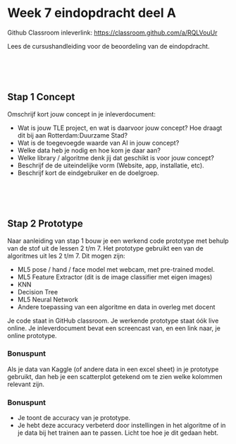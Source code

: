 # Week 7 eindopdracht deel A
 
Github Classroom inleverlink: https://classroom.github.com/a/RQLVouUr

Lees de cursushandleiding voor de beoordeling van de eindopdracht.

<br>
<br>
<br>

## Stap 1 Concept

Omschrijf kort jouw concept in je inleverdocument:

- Wat is jouw TLE project, en wat is daarvoor jouw concept? Hoe draagt dit bij aan Rotterdam:Duurzame Stad?
- Wat is de toegevoegde waarde van AI in jouw concept?
- Welke data heb je nodig en hoe kom je daar aan?
- Welke library / algoritme denk jij dat geschikt is voor jouw concept?
- Beschrijf de de uiteindelijke vorm (Website, app, installatie, etc).
- Beschrijf kort de eindgebruiker en de doelgroep.

<br>
<br>
<br>

## Stap 2 Prototype

Naar aanleiding van stap 1 bouw je een werkend code prototype met behulp van de stof uit de lessen 2 t/m 7.
Het prototype gebruikt een van de algoritmes uit les 2 t/m 7. Dit mogen zijn:

- ML5 pose / hand / face model met webcam, met pre-trained model.
- ML5 Feature Extractor (dit is de image classifier met eigen images)
- KNN
- Decision Tree
- ML5 Neural Network
- Andere toepassing van een algoritme en data in overleg met docent

Je code staat in GitHub classroom. Je werkende prototype staat óók live online.
Je inleverdocument bevat een screencast van, en een link naar, je online prototype.

### Bonuspunt

Als je data van Kaggle (of andere data in een excel sheet) in je prototype gebruikt, dan heb je een scatterplot getekend om te zien welke kolommen relevant zijn.

### Bonuspunt

- Je toont de accuracy van je prototype.
- Je hebt deze accuracy verbeterd door instellingen in het algoritme of in je data bij het trainen aan te passen. Licht toe hoe je dit gedaan hebt.
